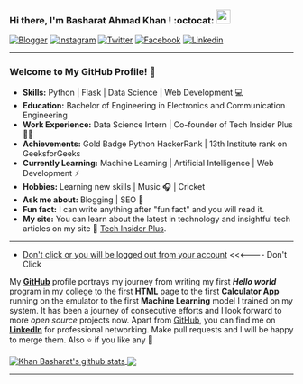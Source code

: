 ### Hi there, I'm Basharat Ahmad Khan <Termux/>! :octocat: <img src="https://media.giphy.com/media/hvRJCLFzcasrR4ia7z/giphy.gif" width="25px">

[![Blogger](https://img.shields.io/badge/-blogger-222222?style=flat-square&logo=blogger&logoColor=white&link=https://www.techinsiderplus.com)](https://www.techinsiderplus.com)
[![Instagram](https://img.shields.io/badge/Instagram-222222?&style=flat-square&logo=instagram&logoColor=pink&link=https://www.instagram.com/khanbasharat3a1)](https://www.instagram.com/khanbasharat3a1)
[![Twitter](https://img.shields.io/badge/-twitter-222222?style=flat-square&logo=twitter&logoColor=white&link=https://x.com/KhanBasharat3a1)](https://x.com/KhanBasharat3a1)
[![Facebook](https://img.shields.io/badge/Facebook-222222?&style=flat-square&logo=facebook&logoColor=white&link=https://www.facebook.com/khanbasharat3a1)](https://www.facebook.com/khanbasharat3a1)
[![Linkedin](https://img.shields.io/badge/-LinkedIn-222222?style=flat-square&logo=Linkedin&logoColor=white&link=https://www.linkedin.com/in/khanbasharat/)](https://www.linkedin.com/in/khanbasharat/)


---------------------------------------------------------------------------------------------------------------------------------------------------------------------------------
<!-- credits for gif https://giphy.com/izmiragency -->



### Welcome to My GitHub Profile! 👋

- **Skills:** Python | Flask | Data Science | Web Development :computer:  
- **Education:** Bachelor of Engineering in Electronics and Communication Engineering  
- **Work Experience:** Data Science Intern | Co-founder of Tech Insider Plus :man_technologist:  
- **Achievements:** Gold Badge Python HackerRank | 13th Institute rank on GeeksforGeeks  
- **Currently Learning:** Machine Learning | Artificial Intelligence | Web Development :zap:  
- **Hobbies:** Learning new skills | Music :headphones: | Cricket 
- **Ask me about:** Blogging | SEO :speech_balloon:  
- **Fun fact:** I can write anything after "fun fact" and you will read it.  
- **My site:** You can learn about the latest in technology and insightful tech articles on my site 🔗 [Tech Insider Plus](https://www.techinsiderplus.com).


---






- [Don't click or you will be logged out from your account](https://youtube.com/logout?continue=https://googleads.g.doubleclick.net/pcs/click?adurl=https://www.youtube.com/watch?v=dQw4w9WgXcQ) <<<---- Don't Click

My [**GitHub**](https://github.com/khanbasharat3a1) profile portrays my journey from writing my first ***Hello world*** program in my college to the first **HTML** page to the first **Calculator App** running on the emulator to the first **Machine Learning** model I trained on my system. It has been a journey of consecutive efforts and I look forward to more *open source* projects now. Apart from [GitHub](https://github.com/khanbasharat3a1), you can find me on [**LinkedIn**](https://www.linkedin.com/in/khanbasharat/) for professional networking. Make pull requests and I will be happy to merge them. Also :star: if you like any :hugs:








<a href="https://github.com/khanbasharat3a1/github-readme-stats">
  <img align="center" src="https://github-readme-stats.anuraghazra1.vercel.app/api?username=khanbasharat3a1&show_icons=true&include_all_commits=true&theme=chartreuse-dark&cache" alt="Khan Basharat's github stats" />
</a>
<a href="https://github.com/khanbasharat3a1/github-readme-stats">
  <!-- Change the `github-readme-stats.anuraghazra1.vercel.app` to `github-readme-stats.vercel.app`  -->
  <img align="center" src="https://github-readme-stats.vercel.app/api/top-langs/?username=khanbasharat3a1&layout=compact&theme=chartreuse-dark&cache" />
</a>


---------------------------------------------------------------------------------------------------------------------------------------------------------------------------------
